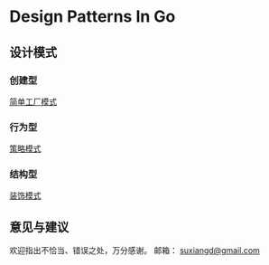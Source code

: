 # Design Patterns In Go

## 设计模式
### 创建型
[简单工厂模式](./simple_factory)

### 行为型
[策略模式](./strategy)

### 结构型
[装饰模式](./decorator)

## 意见与建议
欢迎指出不恰当、错误之处，万分感谢。
邮箱： suxiangd@gmail.com
